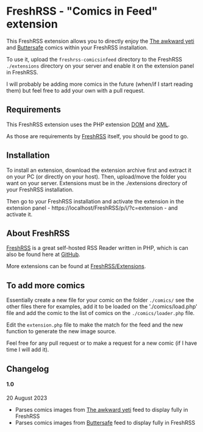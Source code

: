 # FreshRSS - "Comics in Feed" extension

This FreshRSS extension allows you to directly enjoy the [The awkward yeti](https://theawkwardyeti.com/) and [Buttersafe](https://www.buttersafe.com/) comics within your FreshRSS installation.

To use it, upload the ```freshrss-comicsinfeed``` directory to the FreshRSS `./extensions` directory on your server and enable it on the extension panel in FreshRSS.

I will probably be adding more comics in the future (when/if I start reading them) but feel free to add your own with a pull request.


## Requirements

This FreshRSS extension uses the PHP extension [DOM](http://php.net/dom) and [XML](http://php.net/xml).

As those are requirements by [FreshRSS](https://github.com/FreshRSS/FreshRSS) itself, you should be good to go.


## Installation

To install an extension, download the extension archive first and extract it on your PC (or directly on your host). Then, upload/move the folder you want on your server. Extensions must be in the ./extensions directory of your FreshRSS installation.

Then go to your FreshRSS installation and activate the extension in the extension panel - https://localhost/FreshRSS/p/i/?c=extension - and activate it.

## About FreshRSS

[FreshRSS](https://freshrss.org/) is a great self-hosted RSS Reader written in PHP, which is can also be found here at [GitHub](https://github.com/FreshRSS/FreshRSS).

More extensions can be found at [FreshRSS/Extensions](https://github.com/FreshRSS/Extensions).

## To add more comics

Essentially create a new file for your comic on the folder `./comics/` see the other files there for examples, add it to be loaded on the './comics/load.php' file and add the comic to the list of comics on the `./comics/loader.php` file.

Edit the `extension.php` file to make the match for the feed and the new function to generate the new image source.

Feel free for any pull request or to make a request for a new comic (if I have time I will add it).


## Changelog

#### 1.0

20 August 2023
 - Parses comics images from [The awkward yeti](https://theawkwardyeti.com/) feed to display fully in FreshRSS
 - Parses comics images from [Buttersafe](https://www.buttersafe.com/) feed to display fully in FreshRSS
